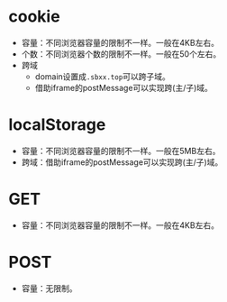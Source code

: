 # cookie
* 容量：不同浏览器容量的限制不一样。一般在4KB左右。
* 个数：不同浏览器个数的限制不一样。一般在50个左右。
* 跨域
    - domain设置成```.sbxx.top```可以跨子域。
    - 借助iframe的postMessage可以实现跨(主/子)域。

# localStorage
* 容量：不同浏览器容量的限制不一样。一般在5MB左右。
* 跨域：借助iframe的postMessage可以实现跨(主/子)域。

# GET
* 容量：不同浏览器容量的限制不一样。一般在4KB左右。

# POST
* 容量：无限制。
